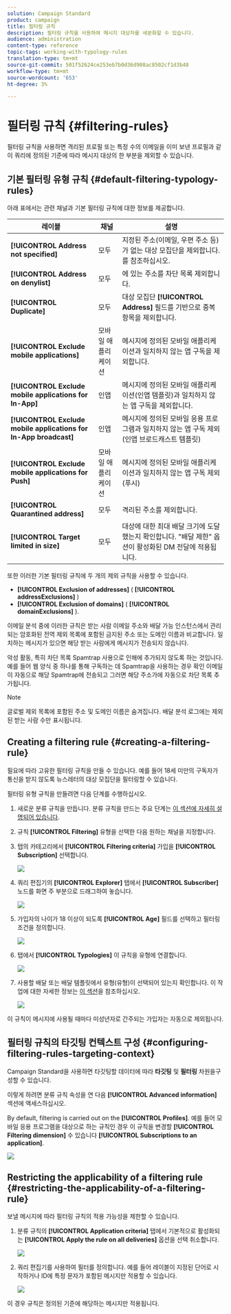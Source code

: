 ```yaml
---
solution: Campaign Standard
product: campaign
title: 필터링 규칙
description: 필터링 규칙을 사용하여 메시지 대상자를 세분화할 수 있습니다.
audience: administration
content-type: reference
topic-tags: working-with-typology-rules
translation-type: tm+mt
source-git-commit: 501f52624ce253eb7b0d36d908ac8502cf1d3b48
workflow-type: tm+mt
source-wordcount: '653'
ht-degree: 3%

---
```



# 필터링 규칙 {#filtering-rules}

필터링 규칙을 사용하면 격리된 프로필 또는 특정 수의 이메일을 이미 보낸 프로필과 같이 쿼리에 정의된 기준에 따라 메시지 대상의 한 부분을 제외할 수 있습니다.

## 기본 필터링 유형 규칙 {#default-filtering-typology-rules}

아래 표에서는 관련 채널과 기본 필터링 규칙에 대한 정보를 제공합니다.

| 레이블 | 채널 | 설명 |
---------|----------|---------
| **[!UICONTROL Address not specified]** | 모두 | 지정된 주소(이메일, 우편 주소 등)가 없는 대상 모집단을 제외합니다. 를 참조하십시오. |
| **[!UICONTROL Address on denylist]** | 모두 | 에 있는 주소를 차단 목록 제외합니다. |
| **[!UICONTROL Duplicate]** | 모두 | 대상 모집단 **[!UICONTROL Address]** 필드를 기반으로 중복 항목을 제외합니다. |
| **[!UICONTROL Exclude mobile applications]** | 모바일 애플리케이션 | 메시지에 정의된 모바일 애플리케이션과 일치하지 않는 앱 구독을 제외합니다. |
| **[!UICONTROL Exclude mobile applications for In-App]** | 인앱 | 메시지에 정의된 모바일 애플리케이션(인앱 템플릿)과 일치하지 않는 앱 구독을 제외합니다. |
| **[!UICONTROL Exclude mobile applications for In-App broadcast]** | 인앱 | 메시지에 정의된 모바일 응용 프로그램과 일치하지 않는 앱 구독 제외(인앱 브로드캐스트 템플릿) |
| **[!UICONTROL Exclude mobile applications for Push]** | 모바일 애플리케이션 | 메시지에 정의된 모바일 애플리케이션과 일치하지 않는 앱 구독 제외(푸시) |
| **[!UICONTROL Quarantined address]** | 모두 | 격리된 주소를 제외합니다. |
| **[!UICONTROL Target limited in size]** | 모두 | 대상에 대한 최대 배달 크기에 도달했는지 확인합니다. &quot;배달 제한&quot; 옵션이 활성화된 DM 전달에 적용됩니다. |

또한 이러한 기본 필터링 규칙에 두 개의 제외 규칙을 사용할 수 있습니다.

* **[!UICONTROL Exclusion of addresses]** ( **[!UICONTROL addressExclusions]** )
* **[!UICONTROL Exclusion of domains]** ( **[!UICONTROL domainExclusions]** ).

이메일 분석 중에 이러한 규칙은 받는 사람 이메일 주소와 배달 가능 인스턴스에서 관리되는 암호화된 전역 제외 목록에 포함된 금지된 주소 또는 도메인 이름과 비교합니다. 일치하는 메시지가 있으면 해당 받는 사람에게 메시지가 전송되지 않습니다.

악성 활동, 특히 차단 목록 Spamtrap 사용으로 인해에 추가되지 않도록 하는 것입니다. 예를 들어 웹 양식 중 하나를 통해 구독하는 데 Spamtrap을 사용하는 경우 확인 이메일이 자동으로 해당 Spamtrap에 전송되고 그러면 해당 주소가에 자동으로 차단 목록 추가됩니다.

>[!NOTE]
>
>글로벌 제외 목록에 포함된 주소 및 도메인 이름은 숨겨집니다. 배달 분석 로그에는 제외된 받는 사람 수만 표시됩니다.

## Creating a filtering rule {#creating-a-filtering-rule}

필요에 따라 고유한 필터링 규칙을 만들 수 있습니다. 예를 들어 18세 미만의 구독자가 통신을 받지 않도록 뉴스레터의 대상 모집단을 필터링할 수 있습니다.

필터링 유형 규칙을 만들려면 다음 단계를 수행하십시오.

1. 새로운 분류 규칙을 만듭니다. 분류 규칙을 만드는 주요 단계는 [이 섹션에 자세히 설명되어 있습니다](../../sending/using/managing-typology-rules.md).

1. 규칙 **[!UICONTROL Filtering]** 유형을 선택한 다음 원하는 채널을 지정합니다.

1. 탭의 카테고리에서 **[!UICONTROL Filtering criteria]** 가입을 **[!UICONTROL Subscription]** 선택합니다.

   ![](assets/typology_create-rule-subscription.png)

1. 쿼리 편집기의 **[!UICONTROL Explorer]** 탭에서 **[!UICONTROL Subscriber]** 노드를 화면 주 부분으로 드래그하여 놓습니다.

   ![](assets/typology_create-rule-subscriber.png)

1. 가입자의 나이가 18 이상이 되도록 **[!UICONTROL Age]** 필드를 선택하고 필터링 조건을 정의합니다.

   ![](assets/typology_create-rule-age.png)

1. 탭에서 **[!UICONTROL Typologies]** 이 규칙을 유형에 연결합니다.

   ![](assets/typology_create-rule-typology.png)

1. 사용할 배달 또는 배달 템플릿에서 유형(유형)이 선택되어 있는지 확인합니다. 이 작업에 대한 자세한 정보는 [이 섹션](../../sending/using/managing-typologies.md#applying-typologies-to-messages)을 참조하십시오.

   ![](assets/typology_template.png)

이 규칙이 메시지에 사용될 때마다 미성년자로 간주되는 가입자는 자동으로 제외됩니다.

## 필터링 규칙의 타깃팅 컨텍스트 구성 {#configuring-filtering-rules-targeting-context}

Campaign Standard을 사용하면 타깃팅할 데이터에 따라 **타깃팅** 및 **필터링** 차원을구성할 수 있습니다.

이렇게 하려면 분류 규칙 속성을 연 다음 **[!UICONTROL Advanced information]** 섹션에 액세스하십시오.

By default, filtering is carried out on the **[!UICONTROL Profiles]**. 예를 들어 모바일 응용 프로그램을 대상으로 하는 규칙인 경우 이 규칙을 변경할 **[!UICONTROL Filtering dimension]** 수 있습니다 **[!UICONTROL Subscriptions to an application]**.

![](assets/typology_rule-order_2.png)

## Restricting the applicability of a filtering rule {#restricting-the-applicability-of-a-filtering-rule}

보낼 메시지에 따라 필터링 규칙의 적용 가능성을 제한할 수 있습니다.

1. 분류 규칙의 **[!UICONTROL Application criteria]** 탭에서 기본적으로 활성화되는 **[!UICONTROL Apply the rule on all deliveries]** 옵션을 선택 취소합니다.

   ![](assets/typology_limit.png)

1. 쿼리 편집기를 사용하여 필터를 정의합니다. 예를 들어 레이블이 지정된 단어로 시작하거나 ID에 특정 문자가 포함된 메시지만 적용할 수 있습니다.

   ![](assets/typology_limit-rule.png)

이 경우 규칙은 정의된 기준에 해당하는 메시지만 적용됩니다.

